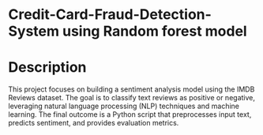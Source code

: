 # Credit-Card-Fraud-Detection-System using Random forest model
# Description

This project focuses on building a sentiment analysis model using the IMDB Reviews dataset. The goal is to classify text reviews as positive or negative, leveraging natural language processing (NLP) techniques and machine learning. The final outcome is a Python script that preprocesses input text, predicts sentiment, and provides evaluation metrics.
